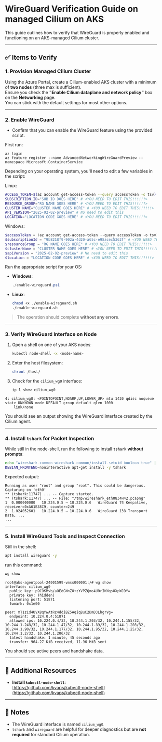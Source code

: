 # WireGuard Verification Guide on managed Cilium on AKS

This guide outlines how to verify that WireGuard is properly enabled and functioning on an AKS-managed Cilium cluster.

---

## ✅ Items to Verify

### 1. Provision Managed Cilium Cluster

Using the Azure Portal, create a Cilium-enabled AKS cluster with a minimum of **two nodes** (three max is sufficient).  
Ensure you check the **"Enable Cilium dataplane and network policy"** box on the **Networking** page.  
You can stick with the default settings for most other options.

---

### 2. Enable WireGuard

- Confirm that you can enable the WireGuard feature using the provided script.

First run:
```
az login
az feature register --name AdvancedNetworkingWireGuardPreview --namespace Microsoft.ContainerService
```

Depending on your operating system, you'll need to edit a few variables in the script:

Linux:
```bash
ACCESS_TOKEN=$(az account get-access-token --query accessToken -o tsv) # No need to edit this
SUBSCRIPTION_ID="SUB ID DOES HERE" # <YOU NEED TO EDIT THIS!!!!!!>
RESOURCE_GROUP="RG NAME GOES HERE" # <YOU NEED TO EDIT THIS!!!!!!> 
CLUSTER_NAME="CLUSTER NAME GOES HERE" # <YOU NEED TO EDIT THIS!!!!!!>
API_VERSION="2025-02-02-preview" # No need to edit this
LOCATION="LOCATION CODE GOES HERE" # <YOU NEED TO EDIT THIS!!!!!!>
```

Windows:
```powershell
$accessToken = (az account get-access-token --query accessToken -o tsv) # No need to edit this
$subscriptionId = "9b8218f9-902a-4d20-a65c-e98acec5362f" # <YOU NEED TO EDIT THIS!!!!!!>
$resourceGroup = "RG NAME GOES HERE" # <YOU NEED TO EDIT THIS!!!!!!>
$clusterName = "CLUSTER NAME GOES HERE" # <YOU NEED TO EDIT THIS!!!!!!>
$apiVersion = "2025-02-02-preview" # No need to edit this
$location = "LOCATION CODE GOES HERE" # <YOU NEED TO EDIT THIS!!!!!!>
```

Run the appropriate script for your OS:

- **Windows**:

  ```powershell
  ./enable-wireguard.ps1
  ```

- **Linux**:

  ```bash
  chmod +x ./enable-wireguard.sh
  ./enable-wireguard.sh
  ```

> The operation should complete **without any errors**.

---

### 3. Verify WireGuard Interface on Node

1. Open a shell on one of your AKS nodes:

   ```bash
   kubectl node-shell -x <node-name>
   ```

2. Enter the host filesystem:

   ```bash
   chroot /host/
   ```

3. Check for the `cilium_wg0` interface:

   ```bash
   ip l show cilium_wg0
   ```

  ```
  4: cilium_wg0: <POINTOPOINT,NOARP,UP,LOWER_UP> mtu 1420 qdisc noqueue state UNKNOWN mode DEFAULT group default qlen 1000
      link/none
  ```

You should see an output showing the WireGuard interface created by the Cilium agent.

---

### 4. Install `tshark` for Packet Inspection

While still in the node-shell, run the following to install `tshark` **without prompts**:

```bash
echo "wireshark-common wireshark-common/install-setuid boolean true" | sudo debconf-set-selections
DEBIAN_FRONTEND=noninteractive apt-get install -y tshark
```

Expected output:

```
Running as user "root" and group "root". This could be dangerous.
Capturing on 'eth0'
** (tshark:11747) ... -- Capture started.
** (tshark:11747) ... -- File: "/tmp/wireshark_eth0834H42.pcapng"
1  0.000000000   10.224.0.5 → 10.224.0.6   WireGuard 74 Keepalive, receiver=0xA61B38C9, counter=249
2  1.024052601   10.224.0.5 → 10.224.0.6   WireGuard 138 Transport Data, ...
...
```

---

### 5. Install WireGuard Tools and Inspect Connection

Still in the shell:

```bash
apt install wireguard -y
```

run this command:

```bash
wg show
```
```
root@aks-agentpool-24001599-vmss000001:/# wg show
interface: cilium_wg0
  public key: p9COKMvb/aOEdGNnZO+zYVPZQmo4U0rIKNgs8XpWJDY=
  private key: (hidden)
  listening port: 51871
  fwmark: 0x1e00

peer: mT1z1d4UVX8qYwAtRz4ddiBZ5AqiqBuC2DmD3LhgrVg=
  endpoint: 10.224.0.4:51871
  allowed ips: 10.224.0.4/32, 10.244.1.203/32, 10.244.1.155/32, 10.244.1.248/32, 10.244.1.47/32, 10.244.1.89/32, 10.244.1.208/32, 10.244.1.90/32, 10.244.1.177/32, 10.244.1.95/32, 10.244.1.25/32, 10.244.1.2/32, 10.244.1.206/32
  latest handshake: 1 minute, 45 seconds ago
  transfer: 964.27 KiB received, 11.96 MiB sent

  ```

You should see active peers and handshake data.

---

## 🧰 Additional Resources

- **Install `kubectl-node-shell`**:  
  [https://github.com/kvaps/kubectl-node-shell](https://github.com/kvaps/kubectl-node-shell)

---

## 📝 Notes

- The WireGuard interface is named `cilium_wg0`.
- `tshark` and `wireguard` are helpful for deeper diagnostics but are **not required** for standard Cilium operation.
